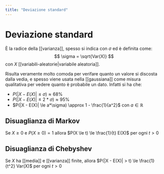 ```yaml
---
title: "Deviazione standard"
---
```

# Deviazione standard
È la radice della [[varianza]], spesso si indica con $\sigma$ ed è definita come:
$$
\sigma = \sqrt{Var(X)}
$$
con $X$ [[variabili-aleatorie|variabile aleatoria]].

Risulta veramente molto comoda per verifare quanto un valore si discosta dalla vedia, e spesso viene usata nella [[gaussiana]] come misura qualitativa per vedere quanto è probabile un dato. Infatti si ha che:
- $P(|X - E(X)| \le \sigma) \approx 68\%$
- $P(|X - E(X)| \le 2*\sigma) \approx 95\%$
- $P(|X - E(X)| \le a*\sigma) \approx 1 - \frac{1}{a^2}$ con $a \in \mathbb{R}$

## Disuaglianza di Markov
Se $X \ge 0$ e $P(X \ge 0) = 1$ allora $P(X \le t) \le \frac{1}{t} E(X)$ per ogni $t > 0$

## Disuaglianza di Chebyshev
Se $X$ ha [[media]] e [[varianza]] finite, allora $P(|X - E(X)| > t) \le \frac{1}{t^2} Var(X)$ per ogni $t > 0$
